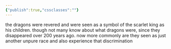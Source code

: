 ```yaml
---
{"publish":true,"cssclasses":""}
---
```


the dragons were revered and were seen as a symbol of the scarlet king as his children. though not many know about what dragons were, since they disappeared over 200 years ago. now more commonly are they seen as just another unpure race and also experience that discrimination
